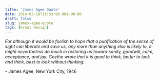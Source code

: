 ```yaml
---
title: 'James Agee Quote'
date: 2014-03-18T11:53:00.001-06:00
draft: false
slug: james-agee-quote
tags: [Great Design]
---
```


_For although it would be foolish to hope that a purification of the sense of sight can liberate and save us, any more than anything else is likely to, it might nevertheless do much in restoring us toward sanity, goodwill, calm, acceptance, and joy. Goethe wrote that it is good to think, better to look and think, best to look without thinking._

\- James Agee, New York City, 1946